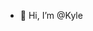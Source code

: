 - 👋 Hi, I’m @Kyle 

<!---
KyleTe/KyleTe is a ✨ special ✨ repository because its `README.md` (this file) appears on your GitHub profile.
You can click the Preview link to take a look at your changes.
--->
